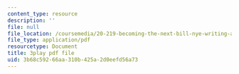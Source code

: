 ```yaml
---
content_type: resource
description: ''
file: null
file_location: /coursemedia/20-219-becoming-the-next-bill-nye-writing-and-hosting-the-educational-show-january-iap-2015/3b68c59266aa310b425a2d0eefd56a73_RMRI-Q3PMLE.pdf
file_type: application/pdf
resourcetype: Document
title: 3play pdf file
uid: 3b68c592-66aa-310b-425a-2d0eefd56a73
---
```

